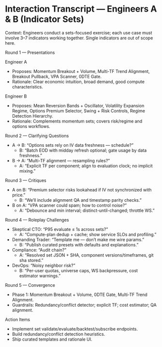 # Interaction Transcript — Engineers A & B (Indicator Sets)

Context: Engineers conduct a sets-focused exercise; each use case must involve 3–7 indicators working together. Single indicators are out of scope here.

Round 1 — Presentations

Engineer A
- Proposes: Momentum Breakout + Volume, Multi-TF Trend Alignment, Breakout Pullback, VPA Scanner, 0DTE Gate.
- Rationale: Clear economic intuition, broad demand, good compute characteristics.

Engineer B
- Proposes: Mean Reversion Bands + Oscillator, Volatility Expansion Regime, Options Premium Selector, Swing + Risk Controls, Regime Detection Hierarchy.
- Rationale: Complements momentum sets; covers risk/regime and options workflows.

Round 2 — Clarifying Questions
- A → B: “Options sets rely on IV data freshness — schedule?”
  - B: “Batch EOD with midday refresh optional; gate usage by data freshness.”
- B → A: “Multi-TF alignment — resampling rules?”
  - A: “Explicit TF per component; align to evaluation clock; no implicit mixing.”

Round 3 — Critiques
- A on B: “Premium selector risks lookahead if IV not synchronized with price.”
  - B: “We’ll include alignment QA and timestamp parity checks.”
- B on A: “VPA scanner could spam; how to control noise?”
  - A: “Debounce and min interval; distinct-until-changed; throttle WS.”

Round 4 — Roleplay Challenges
- Skeptical CTO: “P95 evaluate ≤ 1s across sets?”
  - A: “Compute-plan dedup + cache; show service SLOs and profiling.”
- Demanding Trader: “Template me — don’t make me wire params.”
  - B: “Publish curated presets with defaults and explanations.”
- Compliance: “Audit chain?”
  - A: “Resolved set JSON + SHA, component versions/timeframes, git sha stored.”
- DevOps: “Noisy neighbor risk?”
  - B: “Per-user quotas, universe caps, WS backpressure, cost estimator warnings.”

Round 5 — Convergence
- Phase 1: Momentum Breakout + Volume, 0DTE Gate, Multi-TF Trend Alignment.
- Guardrails: Redundancy/conflict detector; explicit TF; cost estimator; QA alignment.

Action Items
- Implement set validate/evaluate/backtest/subscribe endpoints.
- Build redundancy/conflict detection heuristics.
- Ship curated templates and rationale UI.

